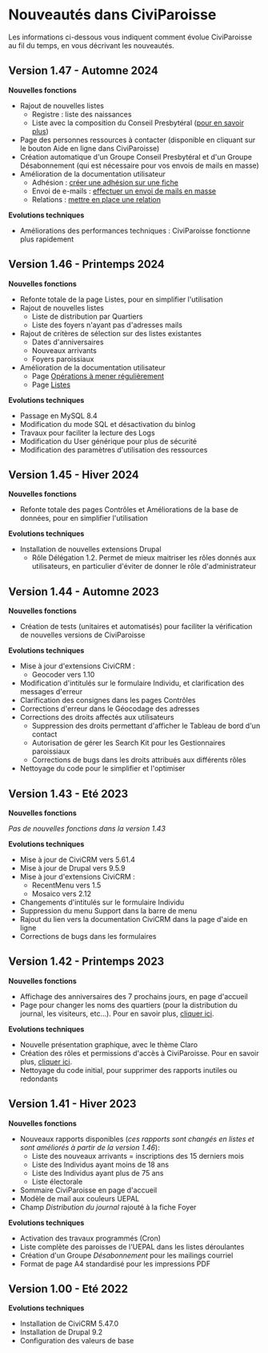 # Nouveautés dans CiviParoisse

Les informations ci-dessous vous indiquent comment évolue CiviParoisse au fil du temps, en vous décrivant les nouveautés.

## Version 1.47 - Automne 2024

**Nouvelles fonctions**

- Rajout de nouvelles listes
    - Registre : liste des naissances
    - Liste avec la composition du Conseil Presbytéral ([pour en savoir plus](listes.md))
- Page des personnes ressources à contacter (disponible en cliquant sur le bouton Aide en ligne dans CiviParoisse)
- Création automatique d'un Groupe Conseil Presbytéral et d'un Groupe Désabonnement (qui est nécessaire pour vos envois de mails en masse)
- Amélioration de la documentation utilisateur
    - Adhésion : [créer une adhésion sur une fiche](liens_paroisses.md)
    - Envoi de e-mails : [effectuer un envoi de mails en masse](envoyer_un_courriel.md)
    - Relations : [mettre en place une relation](relations.md)

**Evolutions techniques**

- Améliorations des performances techniques : CiviParoisse fonctionne plus rapidement

## Version 1.46 - Printemps 2024

**Nouvelles fonctions**

- Refonte totale de la page Listes, pour en simplifier l'utilisation
- Rajout de nouvelles listes
    - Liste de distribution par Quartiers
    - Liste des foyers n'ayant pas d'adresses mails
- Rajout de critères de sélection sur des listes existantes
    - Dates d'anniversaires
    - Nouveaux arrivants
    - Foyers paroissiaux
- Amélioration de la documentation utilisateur
    - Page [Opérations à mener régulièrement](operations_a_mener_regulierement.md)
    - Page [Listes](listes.md)

**Evolutions techniques**

- Passage en MySQL 8.4
- Modification du mode SQL et désactivation du binlog
- Travaux pour faciliter la lecture des Logs
- Modification du User générique pour plus de sécurité
- Modification des paramètres d'utilisation des ressources

## Version 1.45 - Hiver 2024

**Nouvelles fonctions**

- Refonte totale des pages Contrôles et Améliorations de la base de données, pour en simplifier l'utilisation

**Evolutions techniques**

- Installation de nouvelles extensions Drupal
    - Rôle Délégation 1.2. Permet de mieux maitriser les rôles donnés aux utilisateurs, en particulier d'éviter de donner le rôle d'administrateur

## Version 1.44 - Automne 2023

**Nouvelles fonctions**

- Création de tests (unitaires et automatisés) pour faciliter la vérification de nouvelles versions de CiviParoisse

**Evolutions techniques**

- Mise à jour d'extensions CiviCRM :
    - Geocoder vers 1.10
- Modification d'intitulés sur le formulaire Individu, et clarification des messages d'erreur
- Clarification des consignes dans les pages Contrôles
- Corrections d'erreur dans le Géocodage des adresses
- Corrections des droits affectés aux utilisateurs
    - Suppression des droits permettant d'afficher le Tableau de bord d'un contact
    - Autorisation de gérer les Search Kit pour les Gestionnaires paroissiaux
    - Corrections de bugs dans les droits attribués aux différents rôles
- Nettoyage du code pour le simplifier et l'optimiser

## Version 1.43 - Eté 2023

**Nouvelles fonctions**

*Pas de nouvelles fonctions dans la version 1.43*

**Evolutions techniques**

- Mise à jour de CiviCRM vers 5.61.4
- Mise à jour de Drupal vers 9.5.9
- Mise à jour d'extensions CiviCRM :
    - RecentMenu vers 1.5
    - Mosaico vers 2.12
- Changements d'intitulés sur le formulaire Individu
- Suppression du menu Support dans la barre de menu
- Rajout du lien vers la documentation CiviCRM dans la page d'aide en ligne
- Corrections de bugs dans les formulaires

## Version 1.42 - Printemps 2023

**Nouvelles fonctions**

- Affichage des anniversaires des 7 prochains jours, en page d'accueil
- Page pour changer les noms des quartiers (pour la distribution du journal, les visiteurs, etc...). Pour en savoir plus, [cliquer ici](gestion_base_donnees.md).

**Evolutions techniques**

- Nouvelle présentation graphique, avec le thème Claro
- Création des rôles et permissions d'accès à CiviParoisse. Pour en savoir plus, [cliquer ici](gestion_base_donnees.md).
- Nettoyage du code initial, pour supprimer des rapports inutiles ou redondants

## Version 1.41 - Hiver 2023

**Nouvelles fonctions**

- Nouveaux rapports disponibles (*ces rapports sont changés en listes et sont améliorés à partir de la version 1.46*):
    - Liste des nouveaux arrivants = inscriptions des 15 derniers mois
    - Liste des Individus ayant moins de 18 ans
    - Liste des Individus ayant plus de 75 ans
    - Liste électorale
- Sommaire CiviParoisse en page d'accueil
- Modèle de mail aux couleurs UEPAL
- Champ *Distribution du journal* rajouté à la fiche Foyer

**Evolutions techniques**

- Activation des travaux programmés (Cron)
- Liste complète des paroisses de l'UEPAL dans les listes déroulantes
- Création d'un Groupe *Désabonnement* pour les mailings courriel
- Format de page A4 standardisé pour les impressions PDF

## Version 1.00 - Eté 2022

**Evolutions techniques**

- Installation de CiviCRM 5.47.0
- Installation de Drupal 9.2
- Configuration des valeurs de base
